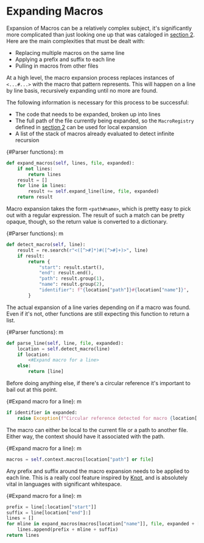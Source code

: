 # Expanding Macros

Expansion of Macros can be a relatively complex subject, it's significantly more complicated than just looking one up that was cataloged in [section 2](2_Cataloging_Macros.md). Here are the main complexities that must be dealt with:

* Replacing multiple macros on the same line
* Applying a prefix and suffix to each line
* Pulling in macros from other files

At a high level, the macro expansion process replaces instances of `<...#...>` with the macro that pattern represents. This will happen on a line by line basis, recursively expanding until no more are found.

The following information is necessary for this process to be successful:

* The code that needs to be expanded, broken up into lines
* The full path of the file currently being expanded, so the `MacroRegistry` defined in [section 2](2_Cataloging_Macros.md) can be used for local expansion
* A list of the stack of macros already evaluated to detect infinite recursion

{#Parser functions}: m
```python
def expand_macros(self, lines, file, expanded):
    if not lines:
        return lines
    result = []
    for line in lines:
        result += self.expand_line(line, file, expanded)
    return result
```

Macro expansion takes the form `<path#name>`, which is pretty easy to pick out with a regular expression. The result of such a match can be pretty opaque, though, so the return value is converted to a dictionary.

{#Parser functions}: m
```python
def detect_macro(self, line):
    result = re.search(r"<([^>#]*)#([^>#]+)>", line)
    if result:
        return {
            "start": result.start(),
            "end": result.end(),
            "path": result.group(1),
            "name": result.group(2),
            "identifier": f"{location["path"]}#{location["name"]}",
        }
```

The actual expansion of a line varies depending on if a macro was found. Even if it's not, other functions are still expecting this function to return a list.

{#Parser functions}: m
```python
def parse_line(self, line, file, expanded):
    location = self.detect_macro(line)
    if location:
        <#Expand macro for a line>
    else:
        return [line]
```

Before doing anything else, if there's a circular reference it's important to bail out at this point.

{#Expand macro for a line}: m
```python
if identifier in expanded:
    raise Exception(f"Circular reference detected for macro {location['identifier']}")
```

The macro can either be local to the current file or a path to another file. Either way, the context should have it associated with the path.

{#Expand macro for a line}: m
```python
macros = self.context.macros[location["path"] or file]
```

Any prefix and suffix around the macro expansion needs to be applied to each line. This is a really cool feature inspired by [Knot](https://github.com/mqsoh/knot), and is absolutely vital in languages with significant whitespace.

{#Expand macro for a line}: m
```python
prefix = line[:location["start"]]
suffix = line[location["end"]:]
lines = []
for mline in expand_macros(macros[location["name"]], file, expanded + [location["identifier"]]):
    lines.append(prefix + mline + suffix)
return lines
```
